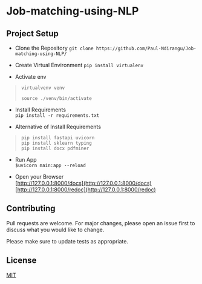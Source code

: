 # Job-matching-using-NLP

## Project Setup
* Clone the Repository
`git clone https://github.com/Paul-Ndirangu/Job-matching-using-NLP/`

* Create Virtual Environment
`pip install virtualenv`

* Activate env
> `virtualvenv venv`
> 
> `source ./venv/bin/activate`

* Install Requirements<br/>
`pip install -r requirements.txt`

* Alternative of Install Requirements<br/>
>   `pip install fastapi uvicorn`<br/>
>   `pip install sklearn typing`<br/>
>   `pip install docx pdfminer`<br/>

* Run App<br/>
`$uvicorn main:app --reload`

* Open your Browser<br/>
  [http://127.0.0.1:8000/docs](http://127.0.0.1:8000/docs)<br/>
  [http://127.0.0.1:8000/redoc](http://127.0.0.1:8000/redoc) 

## Contributing

Pull requests are welcome. For major changes, please open an issue first
to discuss what you would like to change.

Please make sure to update tests as appropriate.

## License

[MIT](https://choosealicense.com/licenses/mit/)
